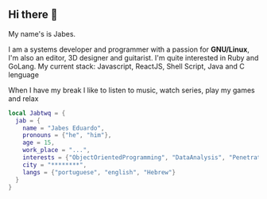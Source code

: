 ## Hi there 👋

My name's is Jabes.

I am a systems developer and programmer with a passion for **GNU/Linux**, I'm also an editor, 3D designer and guitarist. I'm quite interested in Ruby and GoLang. My current stack: Javascript, ReactJS, Shell Script, Java and C lenguage

When I have my break I like to listen to music, watch series, play my games and relax

~~~lua
local Jabtwq = {
  jab = {
    name = "Jabes Eduardo",
    pronouns = {"he", "him"},
    age = 15,
    work_place = "...",
    interests = {"ObjectOrientedProgramming", "DataAnalysis", "PenetrationTesting"},
    city = "********",
    langs = {"portuguese", "english", "Hebrew"}
  }
}

~~~
